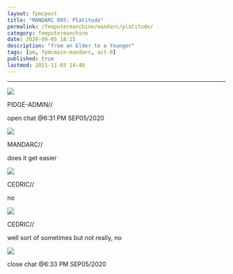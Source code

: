 ```yaml
---
layout: fpmcpost
title: "MANDARC 005: Platitude"
permalink: /femputermanchine/mandarc/platitude/
category: femputermanchine
date: 2020-09-05 18:15
description: "from an Elder to a Younger"
tags: [pm, fpmcmain-mandarc, act-0]
published: true
lastmod: 2021-11-03 14:40
---
```

[//]: # ( 10/15/21  -linkout removed)
[//]: # ( 11/03/21  -title added)

*****


<div class="chat-box">
<img src="{{ site.url }}/assets/tb/pidge.jpg" class="chat-portrait" />
<p class="ppl-sez">PIDGE-ADMIN//</p>
<p class="ppl-sez">open chat @6:31 PM SEP05/2020</p>
</div>

<div class="chat-box">
<img src="{{ site.url }}/assets/tb/mandarc1.jpg" class="chat-portrait" />
<p class="ppl-sez">MANDARC//</p>
<p class="ppl-sez">does it get easier</p>
</div>

<div class="chat-box">
<img src="{{ site.url }}/assets/tb/llthander.jpg" class="chat-portrait" />
<p class="ppl-sez">CEDRIC//</p>
<p class="ppl-sez">no</p>
</div>

<div class="chat-box">
<img src="{{ site.url }}/assets/tb/llthander.jpg" class="chat-portrait" />
<p class="ppl-sez">CEDRIC//</p>
<p class="ppl-sez">well sort of sometimes but not really, no</p>
</div>

<div class="chat-box">
<img src="{{ site.url }}/assets/tb/autress-aug.jpg" class="chat-portrait" />
<p class="ppl-sez">close chat @6:33 PM SEP05/2020</p>
</div>


